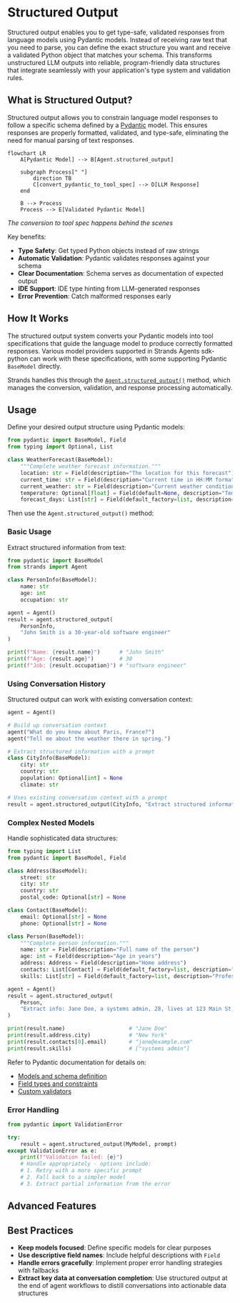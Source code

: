 # Structured Output

Structured output enables you to get type-safe, validated responses from language models using Pydantic models. Instead of receiving raw text that you need to parse, you can define the exact structure you want and receive a validated Python object that matches your schema. This transforms unstructured LLM outputs into reliable, program-friendly data structures that integrate seamlessly with your application's type system and validation rules.

## What is Structured Output?

Structured output allows you to constrain language model responses to follow a specific schema defined by a [Pydantic](https://docs.pydantic.dev/latest/concepts/models/) model. This ensures responses are properly formatted, validated, and type-safe, eliminating the need for manual parsing of text responses.

```mermaid
flowchart LR
    A[Pydantic Model] --> B[Agent.structured_output]

    subgraph Process[" "]
        direction TB
        C[convert_pydantic_to_tool_spec] --> D[LLM Response]
    end
    
    B --> Process
    Process --> E[Validated Pydantic Model]
```

*The conversion to tool spec happens behind the scenes*

Key benefits:

- **Type Safety**: Get typed Python objects instead of raw strings
- **Automatic Validation**: Pydantic validates responses against your schema
- **Clear Documentation**: Schema serves as documentation of expected output
- **IDE Support**: IDE type hinting from LLM-generated responses
- **Error Prevention**: Catch malformed responses early

## How It Works

The structured output system converts your Pydantic models into tool specifications that guide the language model to produce correctly formatted responses. Various model providers supported in Strands Agents sdk-python can work with these specifications, with some supporting Pydantic `BaseModel` directly.

Strands handles this through the [`Agent.structured_output()`](../../../api-reference/agent.md#strands.agent.agent.Agent.structured_output) method, which manages the conversion, validation, and response processing automatically.

## Usage

Define your desired output structure using Pydantic models:

```python
from pydantic import BaseModel, Field
from typing import Optional, List

class WeatherForecast(BaseModel):
    """Complete weather forecast information."""
    location: str = Field(description="The location for this forecast")
    current_time: str = Field(description="Current time in HH:MM format")
    current_weather: str = Field(description="Current weather conditions")
    temperature: Optional[float] = Field(default=None, description="Temperature in Celsius")
    forecast_days: List[str] = Field(default_factory=list, description="Multi-day forecast")
```

Then use the `Agent.structured_output()` method:

### Basic Usage

Extract structured information from text:

```python
from pydantic import BaseModel
from strands import Agent

class PersonInfo(BaseModel):
    name: str
    age: int
    occupation: str

agent = Agent()
result = agent.structured_output(
    PersonInfo, 
    "John Smith is a 30-year-old software engineer"
)

print(f"Name: {result.name}")      # "John Smith"
print(f"Age: {result.age}")        # 30
print(f"Job: {result.occupation}") # "software engineer"
```

### Using Conversation History

Structured output can work with existing conversation context:

```python
agent = Agent()

# Build up conversation context
agent("What do you know about Paris, France?")
agent("Tell me about the weather there in spring.")

# Extract structured information with a prompt
class CityInfo(BaseModel):
    city: str
    country: str
    population: Optional[int] = None
    climate: str

# Uses existing conversation context with a prompt
result = agent.structured_output(CityInfo, "Extract structured information about Paris")
```

### Complex Nested Models

Handle sophisticated data structures:

```python
from typing import List
from pydantic import BaseModel, Field

class Address(BaseModel):
    street: str
    city: str
    country: str
    postal_code: Optional[str] = None

class Contact(BaseModel):
    email: Optional[str] = None
    phone: Optional[str] = None

class Person(BaseModel):
    """Complete person information."""
    name: str = Field(description="Full name of the person")
    age: int = Field(description="Age in years")
    address: Address = Field(description="Home address")
    contacts: List[Contact] = Field(default_factory=list, description="Contact methods")
    skills: List[str] = Field(default_factory=list, description="Professional skills")

agent = Agent()
result = agent.structured_output(
    Person,
    "Extract info: Jane Doe, a systems admin, 28, lives at 123 Main St, New York, NY. Email: jane@example.com"
)

print(result.name)                    # "Jane Doe"
print(result.address.city)            # "New York"
print(result.contacts[0].email)       # "jane@example.com"
print(result.skills)                  # ["systems admin"]
```

Refer to Pydantic documentation for details on:

- [Models and schema definition](https://docs.pydantic.dev/latest/concepts/models/)
- [Field types and constraints](https://docs.pydantic.dev/latest/concepts/fields/)
- [Custom validators](https://docs.pydantic.dev/latest/concepts/validators/)

### Error Handling

```python
from pydantic import ValidationError

try:
    result = agent.structured_output(MyModel, prompt)
except ValidationError as e:
    print(f"Validation failed: {e}")
    # Handle appropriately - options include:
    # 1. Retry with a more specific prompt
    # 2. Fall back to a simpler model
    # 3. Extract partial information from the error
```


## Advanced Features


## Best Practices

- **Keep models focused**: Define specific models for clear purposes
- **Use descriptive field names**: Include helpful descriptions with `Field`
- **Handle errors gracefully**: Implement proper error handling strategies with fallbacks
- **Extract key data at conversation completion**: Use structured output at the end of agent workflows to distill conversations into actionable data structures
